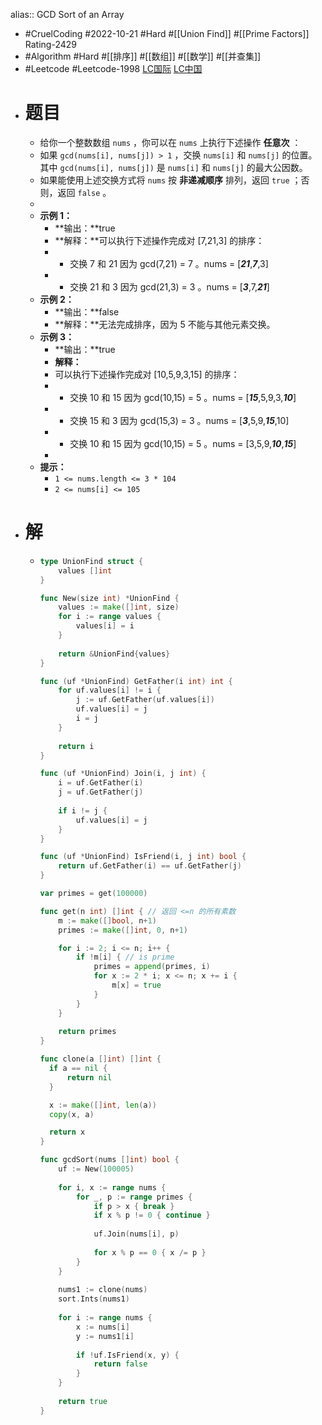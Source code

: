 alias:: GCD Sort of an Array

- #CruelCoding #2022-10-21 #Hard #[[Union Find]] #[[Prime Factors]] Rating-2429
- #Algorithm #Hard #[[排序]] #[[数组]] #[[数学]] #[[并查集]]
- #Leetcode #Leetcode-1998 [LC国际](https://leetcode.com/problems/gcd-sort-of-an-array/) [LC中国](https://leetcode.cn/problems/gcd-sort-of-an-array/)
- # 题目
	- 给你一个整数数组 `nums` ，你可以在 `nums` 上执行下述操作 **任意次** ：
	- 如果 `gcd(nums[i], nums[j]) > 1` ，交换 `nums[i]` 和 `nums[j]` 的位置。其中 `gcd(nums[i], nums[j])` 是 `nums[i]` 和 `nums[j]` 的最大公因数。
	- 如果能使用上述交换方式将 `nums` 按 **非递减顺序** 排列，返回 `true` ；否则，返回 `false` 。
	-
	- **示例 1：**
		- **输出：**true
		- **解释：**可以执行下述操作完成对 [7,21,3] 的排序：
		- - 交换 7 和 21 因为 gcd(7,21) = 7 。nums = [***21***,***7***,3]
		- - 交换 21 和 3 因为 gcd(21,3) = 3 。nums = [***3***,7,***21***]
	- **示例 2：**
		- **输出：**false
		- **解释：**无法完成排序，因为 5 不能与其他元素交换。
	- **示例 3：**
		- **输出：**true
		- **解释：**
		- 可以执行下述操作完成对 [10,5,9,3,15] 的排序：
		- - 交换 10 和 15 因为 gcd(10,15) = 5 。nums = [***15***,5,9,3,***10***]
		- - 交换 15 和 3 因为 gcd(15,3) = 3 。nums = [***3***,5,9,***15***,10]
		- - 交换 10 和 15 因为 gcd(10,15) = 5 。nums = [3,5,9,***10***,***15***]
		-
	- **提示：**
		- `1 <= nums.length <= 3 * 104`
		- `2 <= nums[i] <= 105`
- # 解
	- ```go
	  type UnionFind struct {
	      values []int
	  }
	  
	  func New(size int) *UnionFind {
	      values := make([]int, size)
	      for i := range values {
	          values[i] = i
	      }
	      
	      return &UnionFind{values}
	  }
	  
	  func (uf *UnionFind) GetFather(i int) int {
	      for uf.values[i] != i {
	          j := uf.GetFather(uf.values[i])
	          uf.values[i] = j
	          i = j
	      }
	      
	      return i
	  }
	  
	  func (uf *UnionFind) Join(i, j int) {
	      i = uf.GetFather(i)
	      j = uf.GetFather(j)
	      
	      if i != j {
	          uf.values[i] = j
	      }
	  }
	  
	  func (uf *UnionFind) IsFriend(i, j int) bool {
	      return uf.GetFather(i) == uf.GetFather(j)
	  }
	  
	  var primes = get(100000)
	  
	  func get(n int) []int { // 返回 <=n 的所有素数
	      m := make([]bool, n+1)
	      primes := make([]int, 0, n+1)
	  
	      for i := 2; i <= n; i++ {
	          if !m[i] { // is prime
	              primes = append(primes, i)
	              for x := 2 * i; x <= n; x += i {
	                  m[x] = true
	              }
	          }
	      }
	      
	      return primes
	  }
	  
	  func clone(a []int) []int {
	  	if a == nil {
	  		return nil
	  	}
	  
	  	x := make([]int, len(a))
	  	copy(x, a)
	  
	  	return x
	  }
	  
	  func gcdSort(nums []int) bool {
	      uf := New(100005)
	          
	      for i, x := range nums {
	          for _, p := range primes {
	              if p > x { break }
	              if x % p != 0 { continue }
	              
	              uf.Join(nums[i], p)
	              
	              for x % p == 0 { x /= p }
	          }
	      }
	      
	      nums1 := clone(nums)
	      sort.Ints(nums1)
	      
	      for i := range nums {
	          x := nums[i]
	          y := nums1[i]
	          
	          if !uf.IsFriend(x, y) {
	              return false
	          }
	      }
	      
	      return true
	  }
	  ```